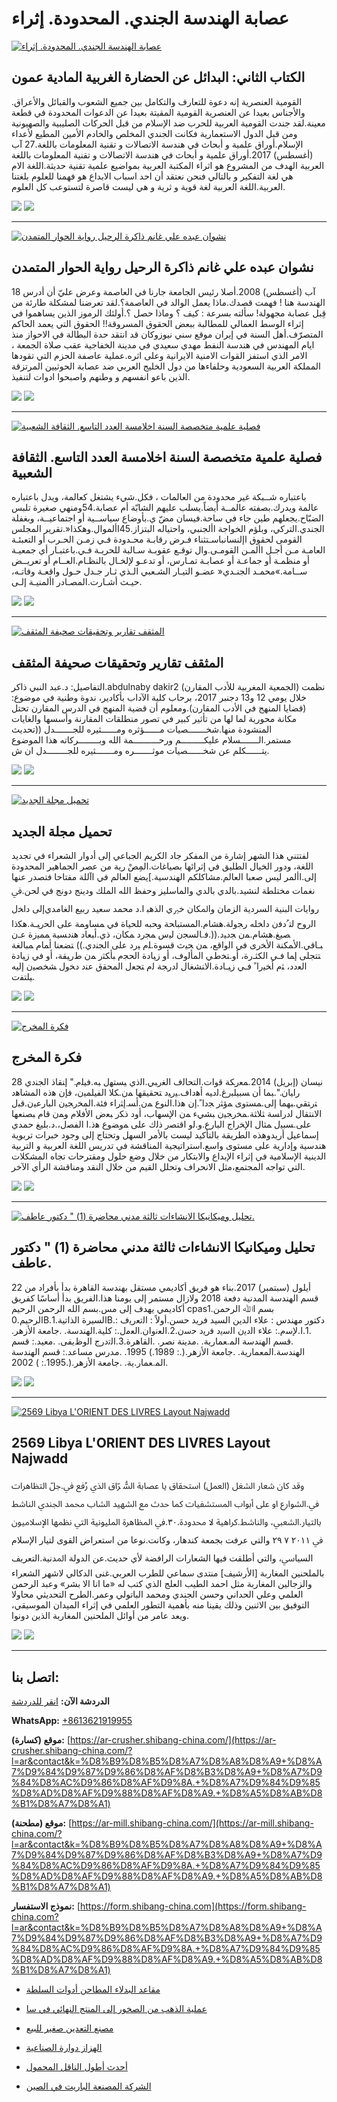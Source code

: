 # عصابة الهندسة الجندي. المحدودة. إثراء

<a href="https://swt.shibang-china.com/?l=ar&img&k=%D8%B9%D8%B5%D8%A7%D8%A8%D8%A9+%D8%A7%D9%84%D9%87%D9%86%D8%AF%D8%B3%D8%A9+%D8%A7%D9%84%D8%AC%D9%86%D8%AF%D9%8A.+%D8%A7%D9%84%D9%85%D8%AD%D8%AF%D9%88%D8%AF%D8%A9.+%D8%A5%D8%AB%D8%B1%D8%A7%D8%A1" target="_blank">![عصابة الهندسة الجندي. المحدودة. إثراء](http://static.shibang-china.com/all-800x300/854.jpg)</a>

## الكتاب الثاني: البدائل عن الحضارة الغربية المادية عمون
.القومية العنصرية إنه دعوة للتعارف والتكامل بين جميع الشعوب والقبائل والأعراق والأجناس بعيدا عن العنصرية القومية المقيتة بعيدا عن الدعوات المحدودة في قطعة معينة.لقد جندت القومية العربية للحرب ضد الإسلام من قبل الحركات الصليبية والصهيونية ومن قبل الدول الاستعمارية فكانت الجندي المخلص والخادم الأمين المطيع لأعداء الإسلام.أوراق علمية و أبحاث في هندسة الاتصالات و تقنية المعلومات باللغة.27 آب (أغسطس) 2017.أوراق علمية و أبحاث في هندسة الاتصالات و تقنية المعلومات باللغة العربية الهدف من المشروع هو اثراء المكتبة العربية بمواضيع علمية تقنية حديثة.اللغة الام هي لغة التفكير و بالتالي فنحن نعتقد أن احد اسباب الابداع هو فهمنا للعلوم بلغتنا العربية.اللغة العربية لغة قوية و ثرية و هي ليست قاصرة لتستوعب كل العلوم.


<a href="https://whatsapp.shibangsoft.com/WhatsApp.php" target="_blank" title="WhatsApp">![](http://static.shibang-china.com/icon/whatsapp.png)</a> <a href="https://swt.shibang-china.com/?l=ar&icon&k=%D8%B9%D8%B5%D8%A7%D8%A8%D8%A9+%D8%A7%D9%84%D9%87%D9%86%D8%AF%D8%B3%D8%A9+%D8%A7%D9%84%D8%AC%D9%86%D8%AF%D9%8A.+%D8%A7%D9%84%D9%85%D8%AD%D8%AF%D9%88%D8%AF%D8%A9.+%D8%A5%D8%AB%D8%B1%D8%A7%D8%A1" target="_blank">![](http://static.shibang-china.com/icon/chat-ar.png)</a>

---

<a href="https://swt.shibang-china.com/?l=ar&img&k=%D8%B9%D8%B5%D8%A7%D8%A8%D8%A9+%D8%A7%D9%84%D9%87%D9%86%D8%AF%D8%B3%D8%A9+%D8%A7%D9%84%D8%AC%D9%86%D8%AF%D9%8A.+%D8%A7%D9%84%D9%85%D8%AD%D8%AF%D9%88%D8%AF%D8%A9.+%D8%A5%D8%AB%D8%B1%D8%A7%D8%A1" target="_blank">![نشوان عبده علي غانم ذاكرة الرحيل رواية الحوار المتمدن](http://static.shibang-china.com/all-800x300/1275.jpg)</a>

## نشوان عبده علي غانم ذاكرة الرحيل رواية الحوار المتمدن
18 آب (أغسطس) 2008.أصلا رئيس الجامعة جارنا في العاصمة وعرض عليّ أن أدرس الهندسة هنا ! فهمت قصدك.ماذا يعمل الوالد في العاصمة؟.لقد تعرضنا لمشكلة طارئة من قِبل عصابة مجهولة! سألته بسرعة : كيف ؟ وماذا حصل ؟.أولئك الرموز الذين يساهموا في إثراء الوسط العمالي للمطالبة ببعض الحقوق المسروقة!! الحقوق التي يعمد الحاكم المتصرّف.أهل السنة في إيران موقع سني نيوزوكان قد انتقد حدة البطالة في الاحواز منذ ايام المهندس في هندسة النفط مهدي سعيدي في مدينة الخفاجية عقب صلاة الجمعة ، الامر الذي استفز القوات الامنية الايرانية وعلى اثره.عملية عاصفة الحزم التي تقودها المملكة العربية السعودية وحلفاءها من دول الخليج العربي ضد عصابة الحوثيين المرتزقة الذين باعو انفسهم و وطنهم واصبحوا ادوات لتنفيذ.


<a href="https://whatsapp.shibangsoft.com/WhatsApp.php" target="_blank" title="WhatsApp">![](http://static.shibang-china.com/icon/whatsapp.png)</a> <a href="https://swt.shibang-china.com/?l=ar&icon&k=%D8%B9%D8%B5%D8%A7%D8%A8%D8%A9+%D8%A7%D9%84%D9%87%D9%86%D8%AF%D8%B3%D8%A9+%D8%A7%D9%84%D8%AC%D9%86%D8%AF%D9%8A.+%D8%A7%D9%84%D9%85%D8%AD%D8%AF%D9%88%D8%AF%D8%A9.+%D8%A5%D8%AB%D8%B1%D8%A7%D8%A1" target="_blank">![](http://static.shibang-china.com/icon/chat-ar.png)</a>

---

<a href="https://swt.shibang-china.com/?l=ar&img&k=%D8%B9%D8%B5%D8%A7%D8%A8%D8%A9+%D8%A7%D9%84%D9%87%D9%86%D8%AF%D8%B3%D8%A9+%D8%A7%D9%84%D8%AC%D9%86%D8%AF%D9%8A.+%D8%A7%D9%84%D9%85%D8%AD%D8%AF%D9%88%D8%AF%D8%A9.+%D8%A5%D8%AB%D8%B1%D8%A7%D8%A1" target="_blank">![فصلية علمية متخصصة السنة اخلامسة العدد التاسع. الثقافة الشعبية](http://static.shibang-china.com/all-800x300/473.jpg)</a>

## فصلية علمية متخصصة السنة اخلامسة العدد التاسع. الثقافة الشعبية
باعتباره شــبكة غير محدودة من العالمات ، فكل.شيء يشتغل كعالمة، ويدل باعتباره عالمة ويدرك.بصفته عالمــة أيضاً.يسلب عليهم الشابّة أم عصابة.54ومنهي صغيرة تلبس الضبّاح.يجعلهم طين جاء في ساحة.فيسان مضّ ي.بأوضاع سياســية أو اجتماعيــة، وبغفلة الجندي.التركي، وبلؤم الخواجة األجنبي، واحتياله البتزاز.45األموال.وهكذا«.تقرير المجلس القومى لحقوق اإلنسانباسـتثناء فـرض رقابـة محـدودة فـي زمـن الحـرب أو التعبئـة العامـة مـن أجـل األمـن القومـى.وال توقـع عقوبـة سـالبة للحريـة فـي.باعتبـار أي جمعيـة أو منظمـة أو جماعـة أو عصابـة تمـارس، أو تدعـو لإلخـال بالنظـام.العــام أو تعريــض ســامة.»محمـد الجنـدي« عضـو التيـار الشـعبي الـذي ثـار جـدل حـول واقعـة وفاتـه، حيـث أشـارت.المصـادر األمنيـة إلـى.


<a href="https://whatsapp.shibangsoft.com/WhatsApp.php" target="_blank" title="WhatsApp">![](http://static.shibang-china.com/icon/whatsapp.png)</a> <a href="https://swt.shibang-china.com/?l=ar&icon&k=%D8%B9%D8%B5%D8%A7%D8%A8%D8%A9+%D8%A7%D9%84%D9%87%D9%86%D8%AF%D8%B3%D8%A9+%D8%A7%D9%84%D8%AC%D9%86%D8%AF%D9%8A.+%D8%A7%D9%84%D9%85%D8%AD%D8%AF%D9%88%D8%AF%D8%A9.+%D8%A5%D8%AB%D8%B1%D8%A7%D8%A1" target="_blank">![](http://static.shibang-china.com/icon/chat-ar.png)</a>

---

<a href="https://swt.shibang-china.com/?l=ar&img&k=%D8%B9%D8%B5%D8%A7%D8%A8%D8%A9+%D8%A7%D9%84%D9%87%D9%86%D8%AF%D8%B3%D8%A9+%D8%A7%D9%84%D8%AC%D9%86%D8%AF%D9%8A.+%D8%A7%D9%84%D9%85%D8%AD%D8%AF%D9%88%D8%AF%D8%A9.+%D8%A5%D8%AB%D8%B1%D8%A7%D8%A1" target="_blank">![المثقف تقارير وتحقيقات صحيفة المثقف](http://static.shibang-china.com/all-800x300/999.jpg)</a>

## المثقف تقارير وتحقيقات صحيفة المثقف
التفاصيل: د.عبد النبي ذاكر.abdulnaby dakir2 نظمت (الجمعية المغربية للأدب المقارن) خلال يومي 12 و13 دجنبر 2017، برحاب كلية الآداب بأكادير، ندوة وطنية في موضوع: (قضايا المنهج في الأدب المقارن).ومعلوم أن قضية المنهج في الدرس المقارن تحتل مكانة محورية لما لها من تأثير كبير في تصور منطلقات المقارنة وأسسها والغايات المنشودة منها.شخـــــــصيات مــــــؤثره ومــــــثيره للجـــــــدل ((تحديث مستمر.الـــــــسلام عليكـــــــــم ورحــــــــــمة الله وبــــــــركاته هذا الموضوع يتــــــكلم عن شخــــــصيات موثـــــــره ومـــــــثيره للجــــــــدل ان ش.


<a href="https://whatsapp.shibangsoft.com/WhatsApp.php" target="_blank" title="WhatsApp">![](http://static.shibang-china.com/icon/whatsapp.png)</a> <a href="https://swt.shibang-china.com/?l=ar&icon&k=%D8%B9%D8%B5%D8%A7%D8%A8%D8%A9+%D8%A7%D9%84%D9%87%D9%86%D8%AF%D8%B3%D8%A9+%D8%A7%D9%84%D8%AC%D9%86%D8%AF%D9%8A.+%D8%A7%D9%84%D9%85%D8%AD%D8%AF%D9%88%D8%AF%D8%A9.+%D8%A5%D8%AB%D8%B1%D8%A7%D8%A1" target="_blank">![](http://static.shibang-china.com/icon/chat-ar.png)</a>

---

<a href="https://swt.shibang-china.com/?l=ar&img&k=%D8%B9%D8%B5%D8%A7%D8%A8%D8%A9+%D8%A7%D9%84%D9%87%D9%86%D8%AF%D8%B3%D8%A9+%D8%A7%D9%84%D8%AC%D9%86%D8%AF%D9%8A.+%D8%A7%D9%84%D9%85%D8%AD%D8%AF%D9%88%D8%AF%D8%A9.+%D8%A5%D8%AB%D8%B1%D8%A7%D8%A1" target="_blank">![تحميل مجلة الجديد](http://static.shibang-china.com/all-800x300/761.jpg)</a>

## تحميل مجلة الجديد
لفتتني هذا الشهر إشارة من المفكر جاد الكريم الجباعي إلى أدوار الشعراء في تجديد اللغة، ودور الخيال الطليق في إثرائها بصياغات.المِصْ رية من عصر الجماهير المحدودة إلى.األمر ليس صعبا العالم.مشاكلكم الهندسية.]يضع العالم في اآللة مفتاحا فتصدر عنها نغمات مختلطة لنشيد.بالدي بالدي والماسليز وحفظ الله الملك ودينج دونج في لحن.ﰲ ﺭﻭﺍﻳﺎﺕ ﺍﻟﺒﻨﻴﺔ ﺍﻟﺴﺮﺩﻳﺔ ﺍﻟﺰﻣﺎﻥ ﻭﺍﳌﻜﺎﻥ ﺧﲑﻱ ﺍﻟﺬﻫﺒ ا.د محمد سعيد ربيع الغامديﺇﻟﻰ ﺩﺍﺨل ﺍﻟﺭﻭﺡ ﻟﺘﹸﺩﻓﻥ ﺩﺍﺨﻠﻪ ﺭﺠﻭﻟﺔ.ﻫﺸﺎﻡ.ﺍﻟﻤﺴﺘﺒﺎﺤﺔ ﻭﺤﺒﻪ ﻟﻠﺤﻴﺎﺓ ﻓﻲ ﻤﺴﺎﻭﻤﺔ ﻋﻠﻰ ﺍﻟﺤﺭﻴـﺔ.ﻫﻜﺫﺍ ﺼﻴﻎ.ﻫﺸﺎﻡ.ﻤﻥ ﺠﺩﻴﺩ.((.ﻓ.ﺎﻟﺴﺠﻥ ﻟﻴﺱ ﻤﺠﺭﺩ ﻤﻜﺎﻥ، ﺫﻱ.ﺃﺒﻌﺎﺩ ﻫﻨﺩﺴﻴﺔ ﻤﻤﻴﺯﺓ ﻋـﻥ ﺒـﺎﻗﻲ.ﺍﻷﻤﻜﻨﺔ ﺍﻷﺨﺭﻯ ﻓﻲ ﺍﻟﻭﺍﻗﻊ، ﻤﻥ ﺤﻴﺙ ﻗﺴﻭﺓ.ﻠﻡ ﻴﺭﺩ ﻋﻠﻰ ﺍﻟﺠﻨﺩﻱ.)) ﺘﻀﻌﻨﺎ ﺃﻤﺎﻡ ﻤﺒﺎﻟﻐﺔ ﺘﺘﺠﻠﻰ ﺇﻤﺎ ﻓـﻲ ﺍﻟﻜﺜـﺭﺓ، ﺃﻭ.ﺘﺨﻁﻲ ﺍﻟﻤﺄﻟﻭﻑ، ﺃﻭ ﺯﻴﺎﺩﺓ ﺍﻟﺤﺠﻡ ﺒﺄﻜﺜﺭ ﻤﻥ ﻁﺭﻴﻘﺔ، ﺃﻭ ﻓﻲ ﺯﻴﺎﺩﺓ ﺍﻟﻌﺩﺩ، ﺜﻡ ﺃﺨﻴﺭﺍﹰ ﻓـﻲ ﺯﻴـﺎﺩﺓ.ﺍﻻﻨﺸﻐﺎل ﻟﺩﺭﺠﺔ ﻟﻡ ﺘﺠﻌل ﺍﻟﻤﺤﻘﻕ ﻋﻨﺩ ﺩﺨﻭل ﺸﺨﺼﻴﻥ ﺇﻟﻴﻪ ﻴﻠﺘﻔﺕ.


<a href="https://whatsapp.shibangsoft.com/WhatsApp.php" target="_blank" title="WhatsApp">![](http://static.shibang-china.com/icon/whatsapp.png)</a> <a href="https://swt.shibang-china.com/?l=ar&icon&k=%D8%B9%D8%B5%D8%A7%D8%A8%D8%A9+%D8%A7%D9%84%D9%87%D9%86%D8%AF%D8%B3%D8%A9+%D8%A7%D9%84%D8%AC%D9%86%D8%AF%D9%8A.+%D8%A7%D9%84%D9%85%D8%AD%D8%AF%D9%88%D8%AF%D8%A9.+%D8%A5%D8%AB%D8%B1%D8%A7%D8%A1" target="_blank">![](http://static.shibang-china.com/icon/chat-ar.png)</a>

---

<a href="https://swt.shibang-china.com/?l=ar&img&k=%D8%B9%D8%B5%D8%A7%D8%A8%D8%A9+%D8%A7%D9%84%D9%87%D9%86%D8%AF%D8%B3%D8%A9+%D8%A7%D9%84%D8%AC%D9%86%D8%AF%D9%8A.+%D8%A7%D9%84%D9%85%D8%AD%D8%AF%D9%88%D8%AF%D8%A9.+%D8%A5%D8%AB%D8%B1%D8%A7%D8%A1" target="_blank">![فكرة المخرج](http://static.shibang-china.com/all-800x300/1184.jpg)</a>

## فكرة المخرج
28 نيسان (إبريل) 2014.ﻤﻌﺭﻜﺔ ﻗﻭﺍﺕ.ﺍﻟﺘﺤﺎﻟﻑ ﺍﻟﻐﺭﺒﻲ.ﺍﻟﺫﻱ ﻴﺴﺘﻬل ﺒﻪ.ﻓﻴﻠﻡ.&quot; ﺇﻨﻘﺎﺫ ﺍﻟﺠﻨﺩﻱ ﺭﺍﻴﺎﻥ.&quot;.ﺒﻤﺎ ﺃﻥ ﺴﺒﻴﻠﺒﺭﻍ.ﻟﺩﻴﻪ ﺃﻫﺩﺍﻑ.ﻴﺭﻴﺩ ﺘﺤﻘﻴﻘﻬﺎ ﻤﻥ.ﻜﻼ ﺍﻟﻔﻴﻠﻤﻴﻥ، ﻓﺈﻥ ﻫﺫﻩ ﺍﻟﻤﺸﺎﻫﺩ ﺘﺭﺘﻘﻲ.ﺒﻬﻤﺎ ﺇﻟﻰ.ﻤﺴﺘﻭﻯ ﻤﺅﺜﺭ ﺠﺩﺍﹰ.ﺇﻥ ﻫﺫﺍ.ﺍﻟﻨﻭﻉ ﻤﻥ.ﺃﺴ.ﺇﺜﺭﺍﺀ ﻓﺌﺔ.ﺍﻟﻤﺨﺭﺠﻴﻥ ﺍﻟﺒﺎﺭﻋﻴﻥ.ﻗﺒل ﺍﻻﻨﺘﻘﺎل ﻟﺩﺭﺍﺴﺔ ﺜﻼﺜﺔ.ﻤﺨﺭﺠﻴﻥ ﺒﺸﻲﺀ ﻤﻥ ﺍﻹﺴﻬﺎﺏ، ﺃﻭﺩ ﺫﻜﺭ ﺒﻌﺽ ﺍﻷﻓﻼﻡ ﻭﻤﻥ ﻗﺎﻡ ﺒﺼﻨﻌﻬﺎ ﻋﻠﻰ.ﺴﺒﻴل ﻤﺜﺎل ﺍﻹﺨﺭﺍﺝ ﺍﻟﺒﺎﺭﻉ.ﻭ.ﻟﻭ ﺍﻗﺘﺼﺭ ﺫﻟﻙ ﻋﻠﻰ ﻤﻭﻀﻭﻉ ﻫﺫ.ﺍ ﺍﻟﻔﺼل،.د.بليغ حمدي إسماعيل  أريدوهذه الطريقة بالتأكيد ليست بالأمر السهل وتحتاج إلى وجود خبرات تربوية هندسية وإدارية على مستوى واسع.استراتيجية المناقشة في تدريس اللغة العربية و التربية الدينية الإسلامية في إثراء الإبداع والابتكار من خلال وضع حلول ومقترحات تجاه المشكلات التي تواجه المجتمع،مثل الانحراف وتحلل القيم من خلال النقد ومناقشة الرأي الآخر.


<a href="https://whatsapp.shibangsoft.com/WhatsApp.php" target="_blank" title="WhatsApp">![](http://static.shibang-china.com/icon/whatsapp.png)</a> <a href="https://swt.shibang-china.com/?l=ar&icon&k=%D8%B9%D8%B5%D8%A7%D8%A8%D8%A9+%D8%A7%D9%84%D9%87%D9%86%D8%AF%D8%B3%D8%A9+%D8%A7%D9%84%D8%AC%D9%86%D8%AF%D9%8A.+%D8%A7%D9%84%D9%85%D8%AD%D8%AF%D9%88%D8%AF%D8%A9.+%D8%A5%D8%AB%D8%B1%D8%A7%D8%A1" target="_blank">![](http://static.shibang-china.com/icon/chat-ar.png)</a>

---

<a href="https://swt.shibang-china.com/?l=ar&img&k=%D8%B9%D8%B5%D8%A7%D8%A8%D8%A9+%D8%A7%D9%84%D9%87%D9%86%D8%AF%D8%B3%D8%A9+%D8%A7%D9%84%D8%AC%D9%86%D8%AF%D9%8A.+%D8%A7%D9%84%D9%85%D8%AD%D8%AF%D9%88%D8%AF%D8%A9.+%D8%A5%D8%AB%D8%B1%D8%A7%D8%A1" target="_blank">![تحليل وميكانيكا الانشاءات ثالثة مدني محاضرة (1) &quot; دكتور عاطف.](http://static.shibang-china.com/all-800x300/1029.jpg)</a>

## تحليل وميكانيكا الانشاءات ثالثة مدني محاضرة (1) &quot; دكتور عاطف.
22 أيلول (سبتمبر) 2017.بناء هو فريق أكاديمي مستقل بهندسة القاهرة بدأ بأفراد من قسم الهندسة المدنية دفعة 2018 ولازال مستمر إلى يومنا هذا.الفريق بدأ أساسًا كفريق أكاديمي يهدف إلى مس.بسم الله الرحمن الرحيم cpas1.ﺑﺴﻢ اﷲ اﻟﺮﺣﻤﻦ اﻟﺮﺣﻴﻢ.0B.اﻟﺴﻴﺮة اﻟﺬاﺗﻴﺔ.1B.دﻛﺘﻮر ﻣﻬﻨﺪس : ﻋﻼء اﻟﺪﻳﻦ اﻟﺴﻴﺪ ﻓﺮﻳﺪ ﺣﺴﻦ.أوﻻً : اﻟﺗﻌرﯾف : .1.ا.ﻹﺳم.: ﻋﻼء اﻟدﯾن اﻟﺳﯾد ﻓرﯾد ﺣﺳن.2.اﻟﻌﻧوان.اﻟﻌﻣل.: ﻛﻠﻴﺔ.ﺍﻟﻬﻨﺪﺳﺔ. .ﺟﺎﻣﻌﺔ ﺍﻷﺯﻫﺮ. .ﻗﺴﻢ ﺍﻟﻬﻨﺪﺳﺔ ﺍﻟﻤ.ﻌﻤﺎﺭﻳﺔ. .ﻣﺪﻳﻨﺔ ﻧﺼﺮ. .ﺍﻟﻘﺎﻫﺮﺓ.3.اﻟﺗدرج اﻟوظﯾﻔﯽ. .ﻣﻌﻴﺪ.: ﻗﺴﻢ ﺍﻟﻬﻨﺪﺳﺔ.ﺍﻟﻤﻌﻤﺎﺭﻳﺔ. .ﺟﺎﻣﻌﺔ ﺍﻷﺯﻫﺮ.(.: 1989.) 1995. .ﻣﺪﺭﺱ ﻣﺴﺎﻋﺪ.: ﻗﺴﻢ ﺍﻟﻬﻨﺪﺳﺔ ﺍﻟﻤ.ﻌﻤﺎﺭ.ﻳﺔ. .ﺟﺎﻣﻌﺔ ﺍﻷﺯﻫﺮ.(.1995.: ) 2002.


<a href="https://whatsapp.shibangsoft.com/WhatsApp.php" target="_blank" title="WhatsApp">![](http://static.shibang-china.com/icon/whatsapp.png)</a> <a href="https://swt.shibang-china.com/?l=ar&icon&k=%D8%B9%D8%B5%D8%A7%D8%A8%D8%A9+%D8%A7%D9%84%D9%87%D9%86%D8%AF%D8%B3%D8%A9+%D8%A7%D9%84%D8%AC%D9%86%D8%AF%D9%8A.+%D8%A7%D9%84%D9%85%D8%AD%D8%AF%D9%88%D8%AF%D8%A9.+%D8%A5%D8%AB%D8%B1%D8%A7%D8%A1" target="_blank">![](http://static.shibang-china.com/icon/chat-ar.png)</a>

---

<a href="https://swt.shibang-china.com/?l=ar&img&k=%D8%B9%D8%B5%D8%A7%D8%A8%D8%A9+%D8%A7%D9%84%D9%87%D9%86%D8%AF%D8%B3%D8%A9+%D8%A7%D9%84%D8%AC%D9%86%D8%AF%D9%8A.+%D8%A7%D9%84%D9%85%D8%AD%D8%AF%D9%88%D8%AF%D8%A9.+%D8%A5%D8%AB%D8%B1%D8%A7%D8%A1" target="_blank">![2569 Libya L&#39;ORIENT DES LIVRES Layout Najwadd](http://static.shibang-china.com/all-800x300/188.jpg)</a>

## 2569 Libya L&#39;ORIENT DES LIVRES Layout Najwadd
وﻗﺪ ﻛﺎن ﺷﻌﺎر اﻟﺸﻐﻞ (اﻟﻌﻤﻞ) اﺳﺘﺤﻘﺎق ﻳﺎ ﻋﺼﺎﺑﺔ اﻟﺴﱡ ﺮّاق اﻟﺬي رُﻓﻊ ﰲ.ﺟﻞّ اﻟﺘﻈﺎﻫﺮات ﰲ.اﻟﺸﻮارع او ﻋﲆ أﺑﻮاب اﳌﺴﺘﺸﻔﻴﺎت ﻛﲈ ﺣﺪث ﻣﻊ اﻟﺸﻬﻴﺪ اﻟﺸﺎب ﳏﻤﺪ اﳉﻨﺪي اﻟﻨﺎﺷﻂ ﺑﺎﻟﺘﻴﺎر.اﻟﺸﻌﺒﻲ، واﻟﻨﺎﺷﻂ.ﻛﺮاﻫﻴﺔ ﻻ ﳏﺪودة.٣٠.ﰲ اﳌﻈﺎﻫﺮة اﳌﻠﻴﻮﻧﻴﺔ اﻟﺘﻲ ﻧﻈﻤﻬﺎ اﻹﺳﻼﻣﻴﻮن ﰲ ٢٠١١ ٧ ٢٩ واﻟﺘﻲ ﻋﺮﻓﺖ ﺑﺠﻤﻌﺔ ﻛﻨﺪﻫﺎر، وﻛﺎﻧﺖ.ﻧﻮﻋﺎ ﻣﻦ اﺳﺘﻌﺮاض اﻟﻘﻮى ﻟﺘﻴﺎر اﻹﺳﻼم اﻟﺴﻴﺎﳼ، واﻟﺘﻲ أﻃﻠﻘﺖ ﻓﻴﻬﺎ اﻟﺸﻌﺎرات اﻟﺮاﻓﻀﺔ ﻷي ﺣﺪﻳﺚ.ﻋﻦ اﻟﺪوﻟﺔ اﳌﺪﻧﻴﺔ.التعريف بالملحنين المغاربة [الأرشيف] منتدى سماعي للطرب العربي.غنى الدكالي لاشهر الشعراء والزجالين المغاربة مثل احمد الطيب العلج الذي كتب له «ما انا الا بشر» وعبد الرحمن العلمي وعلي الحداني وحسن الجندي ومحمد الباتولي وعمر.الطرح التحديثي محاولا التوفيق بين الاثنين وذلك يقينا منه بأهمية التطور العلمي في إثراء الميدان الموسيقي، ويعد عامر من أوائل الملحنين المغاربة الذين دونوا.


<a href="https://whatsapp.shibangsoft.com/WhatsApp.php" target="_blank" title="WhatsApp">![](http://static.shibang-china.com/icon/whatsapp.png)</a> <a href="https://swt.shibang-china.com/?l=ar&icon&k=%D8%B9%D8%B5%D8%A7%D8%A8%D8%A9+%D8%A7%D9%84%D9%87%D9%86%D8%AF%D8%B3%D8%A9+%D8%A7%D9%84%D8%AC%D9%86%D8%AF%D9%8A.+%D8%A7%D9%84%D9%85%D8%AD%D8%AF%D9%88%D8%AF%D8%A9.+%D8%A5%D8%AB%D8%B1%D8%A7%D8%A1" target="_blank">![](http://static.shibang-china.com/icon/chat-ar.png)</a>

---
## اتصل بنا:

**الدردشة الآن:** [انقر للدردشة](https://swt.shibang-china.com?l=ar&contact&k=%D8%B9%D8%B5%D8%A7%D8%A8%D8%A9+%D8%A7%D9%84%D9%87%D9%86%D8%AF%D8%B3%D8%A9+%D8%A7%D9%84%D8%AC%D9%86%D8%AF%D9%8A.+%D8%A7%D9%84%D9%85%D8%AD%D8%AF%D9%88%D8%AF%D8%A9.+%D8%A5%D8%AB%D8%B1%D8%A7%D8%A1)

**WhatsApp:**  [+8613621919955](https://whatsapp.shibangsoft.com/WhatsApp.php)

**موقع (كسارة):** [https://ar-crusher.shibang-china.com/](https://ar-crusher.shibang-china.com/?l=ar&contact&k=%D8%B9%D8%B5%D8%A7%D8%A8%D8%A9+%D8%A7%D9%84%D9%87%D9%86%D8%AF%D8%B3%D8%A9+%D8%A7%D9%84%D8%AC%D9%86%D8%AF%D9%8A.+%D8%A7%D9%84%D9%85%D8%AD%D8%AF%D9%88%D8%AF%D8%A9.+%D8%A5%D8%AB%D8%B1%D8%A7%D8%A1)

**موقع (مطحنة):** [https://ar-mill.shibang-china.com/](https://ar-mill.shibang-china.com/?l=ar&contact&k=%D8%B9%D8%B5%D8%A7%D8%A8%D8%A9+%D8%A7%D9%84%D9%87%D9%86%D8%AF%D8%B3%D8%A9+%D8%A7%D9%84%D8%AC%D9%86%D8%AF%D9%8A.+%D8%A7%D9%84%D9%85%D8%AD%D8%AF%D9%88%D8%AF%D8%A9.+%D8%A5%D8%AB%D8%B1%D8%A7%D8%A1)

**نموذج الاستفسار:** [https://form.shibang-china.com](https://form.shibang-china.com?l=ar&contact&k=%D8%B9%D8%B5%D8%A7%D8%A8%D8%A9+%D8%A7%D9%84%D9%87%D9%86%D8%AF%D8%B3%D8%A9+%D8%A7%D9%84%D8%AC%D9%86%D8%AF%D9%8A.+%D8%A7%D9%84%D9%85%D8%AD%D8%AF%D9%88%D8%AF%D8%A9.+%D8%A5%D8%AB%D8%B1%D8%A7%D8%A1)

* [مقاعد البدلاء المطاحن أدوات السلطة](../28/%D9%85%D9%82%D8%A7%D8%B9%D8%AF%20%D8%A7%D9%84%D8%A8%D8%AF%D9%84%D8%A7%D8%A1%20%D8%A7%D9%84%D9%85%D8%B7%D8%A7%D8%AD%D9%86%20%D8%A3%D8%AF%D9%88%D8%A7%D8%AA%20%D8%A7%D9%84%D8%B3%D9%84%D8%B7%D8%A9.md)

* [عملية الذهب من الصخور إلى المنتج النهائي في سا](../29/%D8%B9%D9%85%D9%84%D9%8A%D8%A9%20%D8%A7%D9%84%D8%B0%D9%87%D8%A8%20%D9%85%D9%86%20%D8%A7%D9%84%D8%B5%D8%AE%D9%88%D8%B1%20%D8%A5%D9%84%D9%89%20%D8%A7%D9%84%D9%85%D9%86%D8%AA%D8%AC%20%D8%A7%D9%84%D9%86%D9%87%D8%A7%D8%A6%D9%8A%20%D9%81%D9%8A%20%D8%B3%D8%A7.md)

* [مصنع التعدين صغير للبيع](../28/%D9%85%D8%B5%D9%86%D8%B9%20%D8%A7%D9%84%D8%AA%D8%B9%D8%AF%D9%8A%D9%86%20%D8%B5%D8%BA%D9%8A%D8%B1%20%D9%84%D9%84%D8%A8%D9%8A%D8%B9.md)

* [الهزاز دوارة الصناعية](../28/%D8%A7%D9%84%D9%87%D8%B2%D8%A7%D8%B2%20%D8%AF%D9%88%D8%A7%D8%B1%D8%A9%20%D8%A7%D9%84%D8%B5%D9%86%D8%A7%D8%B9%D9%8A%D8%A9.md)

* [أحدث أطول الناقل المحمول](../26/%D8%A3%D8%AD%D8%AF%D8%AB%20%D8%A3%D8%B7%D9%88%D9%84%20%D8%A7%D9%84%D9%86%D8%A7%D9%82%D9%84%20%D8%A7%D9%84%D9%85%D8%AD%D9%85%D9%88%D9%84.md)

* [الشركة المصنعة الباريت في الصين](../26/%D8%A7%D9%84%D8%B4%D8%B1%D9%83%D8%A9%20%D8%A7%D9%84%D9%85%D8%B5%D9%86%D8%B9%D8%A9%20%D8%A7%D9%84%D8%A8%D8%A7%D8%B1%D9%8A%D8%AA%20%D9%81%D9%8A%20%D8%A7%D9%84%D8%B5%D9%8A%D9%86.md)